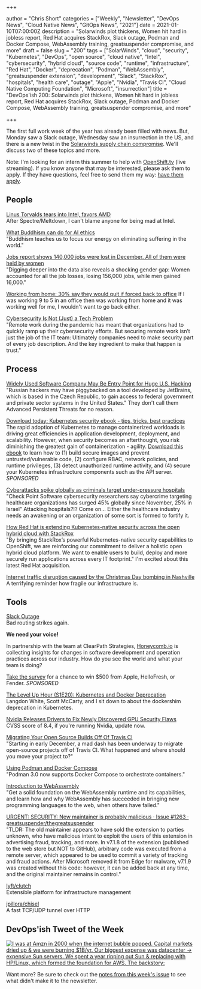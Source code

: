 +++

author = "Chris Short"
categories = ["Weekly", "Newsletter", "DevOps News", "Cloud Native News", "GitOps News", "2021"]
date = 2021-01-10T07:00:00Z
description = "Solarwinds plot thickens, Women hit hard in jobless report, Red Hat acquires StackRox, Slack outage, Podman and Docker Compose, WebAssembly training, greatsuspender compromise, and more"
draft = false
slug = "200"
tags = ["SolarWinds", "cloud", "security", "Kubernetes", "DevOps", "open source", "cloud native", "Intel", "cybersecurity", "hybrid cloud", "source code", "runtime", "infrastructure", "Red Hat", "Docker", "deprecation", "Podman", "WebAssembly", "greatsuspender extension", "development", "Slack", "StackRox", "hospitals", "health care", "outage", "Apple", "Nvidia", "Travis CI", "Cloud Native Computing Foundation", "Microsoft", "insurrection"]
title = "DevOps'ish 200: Solarwinds plot thickens, Women hit hard in jobless report, Red Hat acquires StackRox, Slack outage, Podman and Docker Compose, WebAssembly training, greatsuspender compromise, and more"

+++

The first full work week of the year has already been filled with news. But, Monday saw a Slack outage, Wednesday saw an insurrection in the US, and there is a new twist in the [Solarwinds supply chain compromise](https://devopsish.com/solarwinds-supply-chain-compromise/). We'll discuss two of these topics and more.

Note: I'm looking for an intern this summer to help with [OpenShift.tv](https://OpenShift.tv)  (live streaming). If you know anyone that may be interested, please ask them to apply. If they have questions, feel free to send them my way: [have them apply](https://us-redhat.icims.com/jobs/83032/openshift.tv-associate-producer-internship/job).

## People

[Linus Torvalds tears into Intel, favors AMD](https://www.zdnet.com/article/linus-torvalds-tears-into-intel-favors-amd/)  
After Spectre/Meltdown, I can't blame anyone for being mad at Intel.

[What Buddhism can do for AI ethics](https://www.technologyreview.com/2021/01/06/1015779/what-buddhism-can-do-ai-ethics/)  
"Buddhism teaches us to focus our energy on eliminating suffering in the world."

[Jobs report shows 140,000 jobs were lost in December. All of them were held by women](https://www.cnn.com/2021/01/08/economy/women-job-losses-pandemic/index.html)  
"Digging deeper into the data also reveals a shocking gender gap: Women accounted for all the job losses, losing 156,000 jobs, while men gained 16,000."

[Working from home: 30% say they would quit if forced back to office](https://www.usatoday.com/story/money/2021/01/05/jobs-home-29-professionals-would-quit-if-forced-go-back-office/4142830001/)
If I was working 9 to 5 in an office then was working from home and it was working well for me, I wouldn't want to go back either.

[Cybersecurity Is Not (Just) a Tech Problem](https://hbr.org/2021/01/cybersecurity-is-not-just-a-tech-problem)  
"Remote work during the pandemic has meant that organizations had to quickly ramp up their cybersecurity efforts. But securing remote work isn’t just the job of the IT team: Ultimately companies need to make security part of every job description. And the key ingredient to make that happen is trust."

## Process

[Widely Used Software Company May Be Entry Point for Huge U.S. Hacking](https://www.nytimes.com/2021/01/06/us/politics/russia-cyber-hack.html)  
"Russian hackers may have piggybacked on a tool developed by JetBrains, which is based in the Czech Republic, to gain access to federal government and private sector systems in the United States." They don't call them Advanced Persistent Threats for no reason.

[Download today: Kubernetes security ebook - tips, tricks, best practices](https://security.stackrox.com/kubernetes-security-ebook-tips-tricks-best-practices.html?Source=DevOpsIsh&LSource=DevOpsIsh)  
The rapid adoption of Kubernetes to manage containerized workloads is driving great efficiencies in application development, deployment, and scalability. However, when security becomes an afterthought, you risk diminishing the greatest gain of containerization - agility. [Download this ebook](https://security.stackrox.com/kubernetes-security-ebook-tips-tricks-best-practices.html?Source=DevOpsIsh&LSource=DevOpsIsh) to learn how to (1) build secure images and prevent untrusted/vulnerable code, (2) configure RBAC, network policies, and runtime privileges, (3) detect unauthorized runtime activity, and (4) secure your Kubernetes infrastructure components such as the API server. *SPONSORED*

[Cyberattacks spike globally as criminals target under-pressure hospitals](https://www.timesofisrael.com/cyberattacks-spike-globally-as-criminals-target-under-pressure-hospitals/)  
"Check Point Software cybersecurity researchers say cybercrime targeting healthcare organizations has surged 45% globally since November, 25% in Israel" Attacking hospitals?!? Come on... Either the healthcare industry needs an awakening or an organization of some sort is formed to fortify it.

[How Red Hat is extending Kubernetes-native security across the open hybrid cloud with StackRox](https://www.redhat.com/en/blog/how-red-hat-extending-kubernetes-native-security-across-open-hybrid-cloud-stackrox)  
"By bringing StackRox’s powerful Kubernetes-native security capabilities to OpenShift, we are reinforcing our commitment to deliver a holistic open hybrid cloud platform. We want to enable users to build, deploy and more securely run applications across every IT footprint." I'm excited about this latest Red Hat acquisition.

[Internet traffic disruption caused by the Christmas Day bombing in Nashville](https://blog.cloudflare.com/internet-traffic-disruption-caused-by-the-christmas-day-bombing-in-nashville/)  
A terrifying reminder how fragile our infrastructure is.

## Tools

[Slack Outage](https://status.slack.com/2021-01/9ecc1bc75347b6d1)  
Bad routing strikes again.

**We need your voice!**

In partnership with the team at ClearPath Strategies, [Honeycomb.io](https://www.honeycomb.io/?&utm_source=devopsish&utm_medium=newsletter&utm_campaign=ad&utm_content=honeycomb-homepage-devopish) is collecting insights for changes in software development and operation practices across our industry. How do you see the world and what your team is doing?

[Take the survey](https://clearpathstrategies.sjc1.qualtrics.com/jfe/form/SV_cMAECZ6jv5wmjrL?&utm_source=devopsish&utm_medium=newsletter&utm_campaign=ad&utm_keyword=&utm_content=software-production-excellence-survey-clearpath-devopsish&utm_adgroup=) for a chance to win $500 from Apple, HelloFresh, or Fender. *SPONSORED*

[The Level Up Hour (S1E20): Kubernetes and Docker Deprecation](https://www.twitch.tv/videos/863349828)  
Langdon White, Scott McCarty, and I sit down to about the dockershim deprecation in Kubernetes.

[Nvidia Releases Drivers to Fix Newly Discovered GPU Security Flaws](https://www.ign.com/articles/nvidia-releases-drivers-to-fix-newly-discovered-gpu-security-flaws)  
CVSS score of 8.4, if you're running Nvidia, update now.

[Migrating Your Open Source Builds Off Of Travis CI](https://blog.earthly.dev/migrating-from-travis/)  
"Starting in early December, a mad dash has been underway to migrate open-source projects off of Travis CI. What happened and where should you move your project to?"

[Using Podman and Docker Compose](https://www.redhat.com/sysadmin/podman-docker-compose)  
"Podman 3.0 now supports Docker Compose to orchestrate containers."

[Introduction to WebAssembly](https://www.edx.org/course/introduction-to-webassembly-runtime)  
"Get a solid foundation on the WebAssembly runtime and its capabilities, and learn how and why WebAssembly has succeeded in bringing new programming languages to the web, when others have failed."

[URGENT: SECURITY: New maintainer is probably malicious · Issue #1263 · greatsuspender/thegreatsuspender](https://github.com/greatsuspender/thegreatsuspender/issues/1263)  
"TLDR: The old maintainer appears to have sold the extension to parties unknown, who have malicious intent to exploit the users of this extension in advertising fraud, tracking, and more. In v7.1.8 of the extension (published to the web store but NOT to GitHub), arbitrary code was executed from a remote server, which appeared to be used to commit a variety of tracking and fraud actions. After Microsoft removed it from Edge for malware, v7.1.9 was created without this code: however, it can be added back at any time, and the original maintainer remains in control."

[lyft/clutch](https://github.com/lyft/clutch)  
Extensible platform for infrastructure management

[jpillora/chisel](https://github.com/jpillora/chisel)  
A fast TCP/UDP tunnel over HTTP

## DevOps'ish Tweet of the Week

[![I was at Amzn in 2000 when the internet bubble popped. Capital markets dried up & we were burning $1B/yr. Our biggest expense was datacenter -> expensive Sun servers. We spent a year ripping out Sun & replacing with HP/Linux, which formed the foundation for AWS. The backstory:](/images/200-devopsish-tweet-of-the-week.png)](https://twitter.com/DanRose999/status/1347677573900242944)

Want more? Be sure to check out the [notes from this week's issue](https://devopsish.com/198/notes/) to see what didn't make it to the newsletter.
